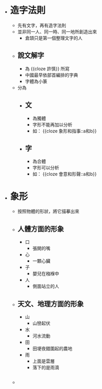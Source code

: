 - # 造字法則
	- 先有文字，再有造字法則
	- 並非同一人、同一時、同一地所創造出來
		- 倉頡只是第一個整理文字的人
	- ## 說文解字
		- 為 {{cloze 許慎}} 所寫
		- 中國最早依部首編排的字典
		- 字體為小篆
	- 分為
		- ## 文
			- 為獨體
			- 字形不能再加以分析
			- 如： {{cloze 象形和指事::a和b}}
		- ## 字
			- 為合體
			- 字形可以分析
			- 如： {{cloze 會意和形聲::a和b}}
- # 象形
	- 按照物體的形狀，將它描摹出來
	- ## 人體方面的形象
		- 口
			- 張開的嘴
		- 心
			- 一顆心臟
		- 子
			- 嬰兒在襁褓中
		- 人
			- 側面站立的人
	- ## 天文、地理方面的形象
		- 山
			- 山巒起伏
		- 水
			- 河水流動
		- 田
			- 田埂夜錯圍起的農地
		- 雨
			- 上面是雲層
			- 落下的是雨滴
	- ##